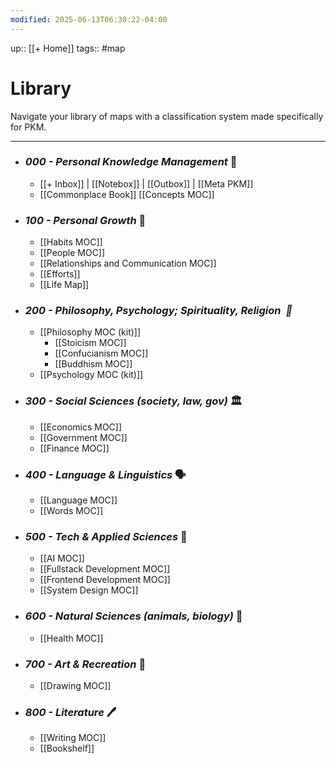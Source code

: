 ```yaml
---
modified: 2025-06-13T06:30:22-04:00
---
```

up:: [[+ Home]]
tags:: #map

# Library

Navigate your library of maps with a classification system made specifically for PKM. 

---

- ### *000 - Personal Knowledge Management* 📂 
	- [[+ Inbox]] | [[Notebox]] | [[Outbox]] | [[Meta PKM]]
	- [[Commonplace Book]] [[Concepts MOC]]
- ### *100 - Personal Growth* 🌱
	- [[Habits MOC]]  
	- [[People MOC]]
	- [[Relationships and Communication MOC]]
	- [[Efforts]]
	- [[Life Map]]
- ### *200 - Philosophy, Psychology; Spirituality, Religion  📜*
	- [[Philosophy MOC (kit)]] 
		- [[Stoicism MOC]] 
		- [[Confucianism MOC]] 
		- [[Buddhism MOC]]
	- [[Psychology MOC (kit)]]
- ### *300 - Social Sciences (society,  law,  gov)* 🏛
	- [[Economics MOC]]
	- [[Government MOC]]
	- [[Finance MOC]]
- ### *400 - Language & Linguistics* 🗣
	- [[Language MOC]] 
	- [[Words MOC]]
	
- ### *500 - Tech & Applied Sciences* 🤖
	- [[AI MOC]] 
	- [[Fullstack Development MOC]]
	- [[Frontend Development MOC]]
	- [[System Design MOC]]
	
- ### *600 - Natural Sciences (animals, biology)* 🧪
	- [[Health MOC]]
	
- ### *700 - Art & Recreation* 🎨
	- [[Drawing MOC]]
	
- ### *800 - Literature* 🖊️
	- [[Writing MOC]]
	- [[Bookshelf]]